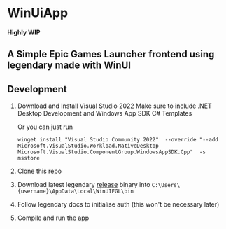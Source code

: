 # WinUiApp

**Highly WIP**

## A Simple Epic Games Launcher frontend using legendary made with WinUI


## Development

1. Download and Install Visual Studio 2022
    Make sure to include .NET Desktop Development and Windows App SDK C# Templates

    Or you can just run 

    `winget install "Visual Studio Community 2022"  --override "--add Microsoft.VisualStudio.Workload.NativeDesktop  Microsoft.VisualStudio.ComponentGroup.WindowsAppSDK.Cpp"  -s msstore`

2. Clone this repo

3. Download latest legendary [release](https://github.com/derrod/legendary/releases/download/0.20.33/legendary.exe) binary 
    into   `C:\Users\{username}\AppData\Local\WinUIEGL\bin`

4. Follow legendary docs to initialise auth (this won't be necessary later)

5. Compile and run the app